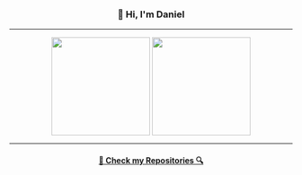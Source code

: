 <h3 align="center">👋 Hi, I'm Daniel</h3>

<hr />

<p align=center>
  <img height=175 align="center" src="https://github-readme-stats.vercel.app/api?username=Dani-404&show_icons=true&theme=gotham">
  <img height=175 align="center" src="https://github-readme-stats.vercel.app/api/top-langs/?username=Dani-404&hide=c%23,powershell,java&title_color=2aa889&text_color=99d1ce&icon_color=2bbc8a&bg_color=0c1014&langs_count=8&layout=compact" />
</p>

<hr />

<h4 align="center"><a href=https://github.com/Dani-404?tab=repositories" title="Show Repositories">🔎 Check my Repositories 🔍</a></h4>
